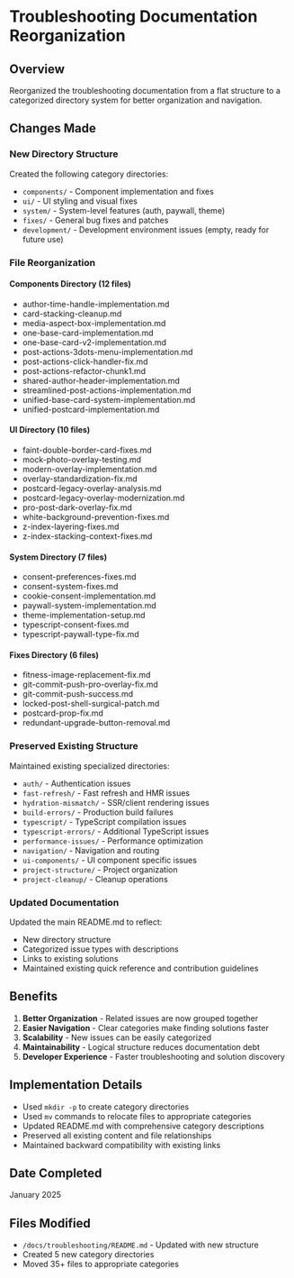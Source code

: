 # Troubleshooting Documentation Reorganization

## Overview
Reorganized the troubleshooting documentation from a flat structure to a categorized directory system for better organization and navigation.

## Changes Made

### New Directory Structure
Created the following category directories:
- `components/` - Component implementation and fixes
- `ui/` - UI styling and visual fixes  
- `system/` - System-level features (auth, paywall, theme)
- `fixes/` - General bug fixes and patches
- `development/` - Development environment issues (empty, ready for future use)

### File Reorganization

#### Components Directory (12 files)
- author-time-handle-implementation.md
- card-stacking-cleanup.md
- media-aspect-box-implementation.md
- one-base-card-implementation.md
- one-base-card-v2-implementation.md
- post-actions-3dots-menu-implementation.md
- post-actions-click-handler-fix.md
- post-actions-refactor-chunk1.md
- shared-author-header-implementation.md
- streamlined-post-actions-implementation.md
- unified-base-card-system-implementation.md
- unified-postcard-implementation.md

#### UI Directory (10 files)
- faint-double-border-card-fixes.md
- mock-photo-overlay-testing.md
- modern-overlay-implementation.md
- overlay-standardization-fix.md
- postcard-legacy-overlay-analysis.md
- postcard-legacy-overlay-modernization.md
- pro-post-dark-overlay-fix.md
- white-background-prevention-fixes.md
- z-index-layering-fixes.md
- z-index-stacking-context-fixes.md

#### System Directory (7 files)
- consent-preferences-fixes.md
- consent-system-fixes.md
- cookie-consent-implementation.md
- paywall-system-implementation.md
- theme-implementation-setup.md
- typescript-consent-fixes.md
- typescript-paywall-type-fix.md

#### Fixes Directory (6 files)
- fitness-image-replacement-fix.md
- git-commit-push-pro-overlay-fix.md
- git-commit-push-success.md
- locked-post-shell-surgical-patch.md
- postcard-prop-fix.md
- redundant-upgrade-button-removal.md

### Preserved Existing Structure
Maintained existing specialized directories:
- `auth/` - Authentication issues
- `fast-refresh/` - Fast refresh and HMR issues
- `hydration-mismatch/` - SSR/client rendering issues
- `build-errors/` - Production build failures
- `typescript/` - TypeScript compilation issues
- `typescript-errors/` - Additional TypeScript issues
- `performance-issues/` - Performance optimization
- `navigation/` - Navigation and routing
- `ui-components/` - UI component specific issues
- `project-structure/` - Project organization
- `project-cleanup/` - Cleanup operations

### Updated Documentation
Updated the main README.md to reflect:
- New directory structure
- Categorized issue types with descriptions
- Links to existing solutions
- Maintained existing quick reference and contribution guidelines

## Benefits

1. **Better Organization** - Related issues are now grouped together
2. **Easier Navigation** - Clear categories make finding solutions faster
3. **Scalability** - New issues can be easily categorized
4. **Maintainability** - Logical structure reduces documentation debt
5. **Developer Experience** - Faster troubleshooting and solution discovery

## Implementation Details

- Used `mkdir -p` to create category directories
- Used `mv` commands to relocate files to appropriate categories
- Updated README.md with comprehensive category descriptions
- Preserved all existing content and file relationships
- Maintained backward compatibility with existing links

## Date Completed
January 2025

## Files Modified
- `/docs/troubleshooting/README.md` - Updated with new structure
- Created 5 new category directories
- Moved 35+ files to appropriate categories